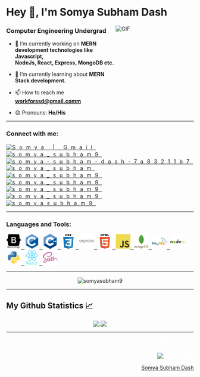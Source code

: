 <h1 align="left">Hey 👋, I'm Somya Subham Dash</h1>
<img align="right" alt="GIF" width="210x"height="220px" src="https://i.pinimg.com/originals/c5/59/c1/c559c148424a1c8ed49fb5a9372dd134.gif" />
<h3 align="left">Computer Engineering Undergrad</h3>


- 🔭 I’m currently working on **MERN development technologies like Javascript,** 
      <br> **NodeJs, React, Express, MongoDB etc.**

- 🌱 I’m currently learning about **MERN Stack development.**

- 📫 How to reach me **workforssd@gmail.comm**

- 😄 Pronouns: **He/His**

---

<h3 align="left">Connect with me:</h3>
<div  align="left" style=" letter-spacing:10px; ">
<a href="mailto:workforssd@gmail.com"><img align="center" alt="Somya | Gmail"  width="32px" height="27px"  src="https://cdn.dribbble.com/users/2113992/screenshots/14510264/gmail_animation.gif"/></a>
<a href="https://twitter.com/somya_subham9" target="blank"><img align="center" src="https://techcrunch.com/wp-content/uploads/2014/06/twitter-rise.gif?w=730&crop=1" alt="somya_subham9"  width="32px" height="27px" /></a>
<a href="https://linkedin.com/in/somya-subham-dash-7a83211b7" target="blank"><img align="center" src="https://i.pinimg.com/originals/de/b4/6f/deb46f02a59e3b3a2aa58fac16290d63.gif" alt="somya-subham-dash-7a83211b7"  width="32px" height="27px" /></a>
<a href="https://instagram.com/somya_subham" target="blank"><img align="center" src="https://letket.com/wp-content/uploads/2020/07/IncompleteTightDanishswedishfarmdog-max-1mb.gif" alt="somya_subham"  width="32px" height="27px" /></a>
<a href="https://www.codechef.com/users/somya_subham9" target="blank"><img align="center" src="https://static.uacdn.net/thumbnail/external-app-icons/ce4fd2180646452aa0b03c3ffa3ef8e2.png" alt="somya_subham9"  width="32px" height="27px" /></a>
<a href="https://www.hackerrank.com/somya_subham9" target="blank"><img align="center" src="https://raw.githubusercontent.com/rahuldkjain/github-profile-readme-generator/master/src/images/icons/Social/hackerrank.svg" alt="somya_subham9"  width="32px" height="27px" /></a>
<a href="https://codeforces.com/profile/somya_subham9" target="blank"><img align="center" src="https://raw.githubusercontent.com/rahuldkjain/github-profile-readme-generator/master/src/images/icons/Social/codeforces.svg" alt="somya_subham9"  width="32px" height="27px" /></a>
<a href="https://www.leetcode.com/somya_subham9" target="blank"><img align="center" src="https://raw.githubusercontent.com/rahuldkjain/github-profile-readme-generator/master/src/images/icons/Social/leet-code.svg" alt="somya_subham9"  width="32px" height="27px" /></a>
<a href="https://auth.geeksforgeeks.org/user/somyasubham9" target="blank"><img align="center" src="https://raw.githubusercontent.com/rahuldkjain/github-profile-readme-generator/master/src/images/icons/Social/geeks-for-geeks.svg" alt="somyasubham9"  width="32px" height="27px" /></a>


</div>



---

<h3 align="left">Languages and Tools:</h3>
<p style=" letter-spacing:5px;" align="left"> <a href="https://getbootstrap.com" target="_blank" rel="noreferrer"> <img src="https://raw.githubusercontent.com/devicons/devicon/master/icons/bootstrap/bootstrap-plain-wordmark.svg" alt="bootstrap"  width="40px" height="40px"/> </a> <a href="https://www.cprogramming.com/" target="_blank" rel="noreferrer"> <img src="https://raw.githubusercontent.com/devicons/devicon/master/icons/c/c-original.svg" alt="c"  width="40px" height="40px"/> </a> <a href="https://www.w3schools.com/cpp/" target="_blank" rel="noreferrer"> <img src="https://raw.githubusercontent.com/devicons/devicon/master/icons/cplusplus/cplusplus-original.svg" alt="cplusplus"  width="40px" height="40px"/> </a> <a href="https://www.w3schools.com/css/" target="_blank" rel="noreferrer"> <img src="https://raw.githubusercontent.com/devicons/devicon/master/icons/css3/css3-original-wordmark.svg" alt="css3"  width="40px" height="40px"/> </a> <a href="https://expressjs.com" target="_blank" rel="noreferrer"> <img src="https://raw.githubusercontent.com/devicons/devicon/master/icons/express/express-original-wordmark.svg" alt="express"  width="40px" height="40px"/> </a> <a href="https://www.w3.org/html/" target="_blank" rel="noreferrer"> <img src="https://raw.githubusercontent.com/devicons/devicon/master/icons/html5/html5-original-wordmark.svg" alt="html5"  width="40px" height="40px"/> </a> <a href="https://developer.mozilla.org/en-US/docs/Web/JavaScript" target="_blank" rel="noreferrer"> <img src="https://raw.githubusercontent.com/devicons/devicon/master/icons/javascript/javascript-original.svg" alt="javascript"  width="40px" height="40px"/> </a> <a href="https://www.mongodb.com/" target="_blank" rel="noreferrer"> <img src="https://raw.githubusercontent.com/devicons/devicon/master/icons/mongodb/mongodb-original-wordmark.svg" alt="mongodb"  width="40px" height="40px"/> </a> <a href="https://www.mysql.com/" target="_blank" rel="noreferrer"> <img src="https://raw.githubusercontent.com/devicons/devicon/master/icons/mysql/mysql-original-wordmark.svg" alt="mysql"  width="40px" height="40px"/> </a> <a href="https://nodejs.org" target="_blank" rel="noreferrer"> <img src="https://raw.githubusercontent.com/devicons/devicon/master/icons/nodejs/nodejs-original-wordmark.svg" alt="nodejs"  width="40px" height="40px"/> </a> <a href="https://www.python.org" target="_blank" rel="noreferrer"> <img src="https://raw.githubusercontent.com/devicons/devicon/master/icons/python/python-original.svg" alt="python"  width="40px" height="40px"/> </a> <a href="https://reactjs.org/" target="_blank" rel="noreferrer"> <img src="https://raw.githubusercontent.com/devicons/devicon/master/icons/react/react-original-wordmark.svg" alt="react"  width="40px" height="40px"/> </a> <a href="https://sass-lang.com" target="_blank" rel="noreferrer"> <img src="https://raw.githubusercontent.com/devicons/devicon/master/icons/sass/sass-original.svg" alt="sass"  width="40px" height="40px"/> </a> </p>

---

<p align="center"><img align="center" src="https://github-readme-streak-stats.herokuapp.com/?user=somyasubham9&theme=synthwave" alt="somyasubham9" /></p>

---

## My Github Statistics 📈

 <div align="center"> 
     <a href="">
      <img align="center" src="https://github-readme-stats.vercel.app/api?username=somyasubham9&&show_icons=true&theme=synthwave" />
    </a>
    <a href="">
      <img align="center" height="195px" src="https://github-readme-stats.vercel.app/api/top-langs/?username=somyasubham9&theme=synthwave&hide=glsl,python"/>
    </a>
</div


      
 </br>
 
---

<div align="right" style="color:white">

#### Thanks for visiting 💚
![VisitorCount](https://profile-counter.glitch.me/somyasubham9/count.svg)

🧉 From [Somya Subham Dash](https://github.com/somyasubham9)

</div>
